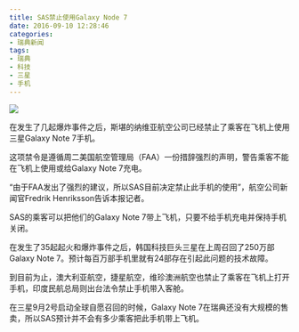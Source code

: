 ```yaml
---
title: SAS禁止使用Galaxy Node 7
date: 2016-09-10 12:28:46
categories:
- 瑞典新闻
tags: 
- 瑞典
- 科技
- 三星
- 手机
---
```


![](/news_images/20160910a.jpg)

在发生了几起爆炸事件之后，斯堪的纳维亚航空公司已经禁止了乘客在飞机上使用三星Galaxy Note 7手机。

<!--more-->

这项禁令是遵循周二美国航空管理局（FAA）一份措辞强烈的声明，警告乘客不能在飞机上使用或给Galaxy Note 7充电。

“由于FAA发出了强烈的建议，所以SAS目前决定禁止此手机的使用”，航空公司新闻官Fredrik Henriksson告诉本报记者。

SAS的乘客可以把他们的Galaxy Note 7带上飞机，只要不给手机充电并保持手机关闭。

在发生了35起起火和爆炸事件之后，韩国科技巨头三星在上周召回了250万部Galaxy Note 7。预计每百万部手机里就有24部存在引起此问题的技术故障。

到目前为止，澳大利亚航空，捷星航空，维珍澳洲航空也禁止了乘客在飞机上打开手机，印度民航总局则出台法令禁止手机带入客舱。

在三星9月2号启动全球自愿召回的时候，Galaxy Note 7在瑞典还没有大规模的售卖，所以SAS预计并不会有多少乘客把此手机带上飞机。
